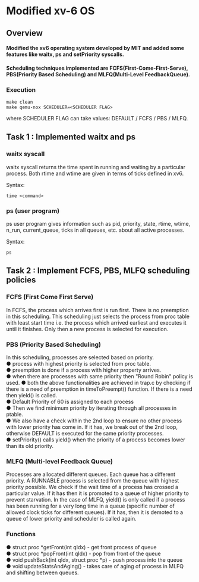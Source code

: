 # Modified xv-6 OS

## Overview

#### Modified the xv6 operating system developed by MIT and added some features like waitx, ps and setPriority syscalls.  
#### Scheduling techniques implemented are FCFS(First-Come-First-Serve), PBS(Priority Based Scheduling) and MLFQ(Multi-Level FeedbackQueue).  

### Execution
```
make clean
make qemu-nox SCHEDULER=<SCHEDULER FLAG>
```
where SCHEDULER FLAG can take values: DEFAULT / FCFS / PBS / MLFQ.


## Task 1 : Implemented waitx and ps  

### waitx syscall  
waitx syscall returns the time spent in running and waiting by a particular process. Both
rtime and wtime are given in terms of ticks defined in xv6.  
  
Syntax:
```
time <command>
```

### ps (user program)  
ps user program gives information such as pid, priority, state, rtime, wtime, n_run, current_queue, ticks in all queues, etc. about all active processes.  

Syntax:
```
ps
```

## Task 2 : Implement FCFS, PBS, MLFQ scheduling policies  

### FCFS (First Come First Serve)  

In FCFS, the process which arrives first is run first. There is no preemption in this scheduling. This scheduling just selects the process from proc table with least start time i.e. the process which arrived earliest and executes it until it finishes. Only then a new process is selected for execution.

### PBS (Priority Based Scheduling)  

In this scheduling, processes are selected based on priority.  
● process with highest priority is selected from proc table.  
● preemption is done if a process with higher property arrives.  
● when there are processes with same priority then "Round Robin" policy is used.
● both the above functionalities are achieved in trap.c by checking if there is a need of preemption in timeToPreempt() function. If there is a need then yield() is called.  
● Default Priority of 60 is assigned to each process  
● Then we find minimum priority by iterating through all processes in ptable.  
● We also have a check within the 2nd loop to ensure no other process with lower priority has come in. If it has, we break out of the 2nd loop, otherwise DEFAULT is executed for the same priority processes.  
● setPriority() calls yield() when the priority of a process becomes lower than its old priority.  

### MLFQ (Multi-level Feedback Queue)  

Processes are allocated different queues. Each queue has a different priority. A RUNNABLE process is selected from the queue with highest priority possible. We check if the wait time of a process has crossed a particular value. If it has then it is promoted to a queue of higher priority to prevent starvation. In the case of MLFQ, yield() is only called if a process has been running for a very long time in a queue (specific number of allowed clock ticks for different queues). If it has, then it is demoted to a queue of lower priority and scheduler is called again.  

### Functions

● struct proc *getFront(int qIdx) - get front process of queue  
● struct proc *popFront(int qIdx) - pop from front of the queue  
● void pushBack(int qIdx, struct proc *p) - push process into the queue  
● void updateStatsAndAging() - takes care of aging of process in MLFQ and shifting between queues.  

